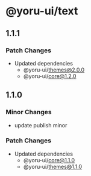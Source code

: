 # @yoru-ui/text

## 1.1.1

### Patch Changes

- Updated dependencies
  - @yoru-ui/themes@2.0.0
  - @yoru-ui/core@1.2.0

## 1.1.0

### Minor Changes

- update publish minor

### Patch Changes

- Updated dependencies
  - @yoru-ui/core@1.1.0
  - @yoru-ui/themes@1.1.0
